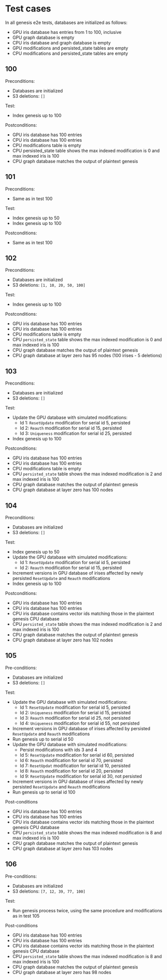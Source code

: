 # Test cases

In all genesis e2e tests, databases are initialized as follows:
- GPU iris database has entries from 1 to 100, inclusive
- GPU graph database is empty
- CPU iris database and graph database is empty
- GPU modifications and persisted_state tables are empty
- CPU modifications and persisted_state tables are empty

## 100

Preconditions:
- Databases are initialized
- S3 deletions: `[]`

Test:
- Index genesis up to 100

Postconditions:
- GPU iris database has 100 entries
- CPU iris database has 100 entries
- CPU modifications table is empty
- CPU persisted_state table shows the max indexed modification is 0 and max indexed iris is 100
- CPU graph database matches the output of plaintext genesis

## 101

Preconditions:
- Same as in test 100

Test:
- Index genesis up to 50
- Index genesis up to 100

Postconditions:
- Same as in test 100

## 102

Preconditions:
- Databases are initialized
- S3 deletions: `[1, 10, 20, 50, 100]`

Test:
- Index genesis up to 100

Postconditions:
- GPU iris database has 100 entries
- CPU iris database has 100 entries
- CPU modifications table is empty
- CPU `persisted_state` table shows the max indexed modification is 0 and max indexed iris is 100
- CPU graph database matches the output of plaintext genesis
- CPU graph database at layer zero has 95 nodes (100 irises - 5 deletions)

## 103

Preconditions:
- Databases are initialized
- S3 deletions: `[]`

Test:
- Update the GPU database with simulated modifications:
    - Id 1: `ResetUpdate` modification for serial id 5, persisted
    - Id 2: `Reauth` modification for serial id 15, persisted
    - Id 3: `Uniqueness` modification for serial id 25, persisted
- Index genesis up to 100

Postconditions:
- GPU iris database has 100 entries
- CPU iris database has 100 entries
- CPU modifications table is empty
- CPU `persisted_state` table shows the max indexed modification is 2 and max indexed iris is 100
- CPU graph database matches the output of plaintext genesis
- CPU graph database at layer zero has 100 nodes

## 104

Preconditions:
- Databases are initialized
- S3 deletions: `[]`

Test:
- Index genesis up to 50
- Update the GPU database with simulated modifications:
    - Id 1: `ResetUpdate` modification for serial id 5, persisted
    - Id 2: `Reauth` modification for serial id 15, persisted
- Increment versions in GPU database of irises affected by newly persisted `ResetUpdate` and `Reauth` modifications
- Index genesis up to 100

Postconditions:
- GPU iris database has 100 entries
- CPU iris database has 100 entries
- CPU iris database contains vector ids matching those in the plaintext genesis CPU database
- CPU `persisted_state` table shows the max indexed modification is 2 and max indexed iris is 100
- CPU graph database matches the output of plaintext genesis
- CPU graph database at layer zero has 102 nodes

## 105

Pre-conditions:
- Databases are initialized
- S3 deletions: `[]`

Test:
- Update the GPU database with simulated modifications:
    - Id 1: `ResetUpdate` modification for serial id 5, persisted
    - Id 2: `Uniqueness` modification for serial id 15, persisted
    - Id 3: `Reauth` modification for serial id 25, not persisted
    - Id 4: `Uniqueness` modification for serial id 55, not persisted
- Increment versions in GPU database of irises affected by persisted `ResetUpdate` and `Reauth` modifications
- Run genesis up to serial id 50
- Update the GPU database with simulated modifications:
    - Persist modifications with ids 3 and 4
    - Id 5: `ResetUpdate` modification for serial id 60, persisted
    - Id 6: `Reauth` modification for serial id 70, persisted
    - Id 7: `ResetUpdat` modification for serial id 10, persisted
    - Id 8: `Reauth` modification for serial id 20, persisted
    - Id 9: `ResetUpdate` modification for serial id 30, not persisted
- Increment versions in GPU database of irises affected by newly persisted `ResetUpdate` and `Reauth` modifications
- Run genesis up to serial id 100

Post-conditions
- GPU iris database has 100 entries
- CPU iris database has 100 entries
- CPU iris database contains vector ids matching those in the plaintext genesis CPU database
- CPU `persisted_state` table shows the max indexed modification is 8 and max indexed iris is 100
- CPU graph database matches the output of plaintext genesis
- CPU graph database at layer zero has 103 nodes


## 106

Pre-conditions:
- Databases are initialized
- S3 deletions: `[7, 12, 39, 77, 100]`

Test:
- Run genesis process twice, using the same procedure and modifications as in test 105

Post-conditions
- GPU iris database has 100 entries
- CPU iris database has 100 entries
- CPU iris database contains vector ids matching those in the plaintext genesis CPU database
- CPU `persisted_state` table shows the max indexed modification is 8 and max indexed iris is 100
- CPU graph database matches the output of plaintext genesis
- CPU graph database at layer zero has 98 nodes
